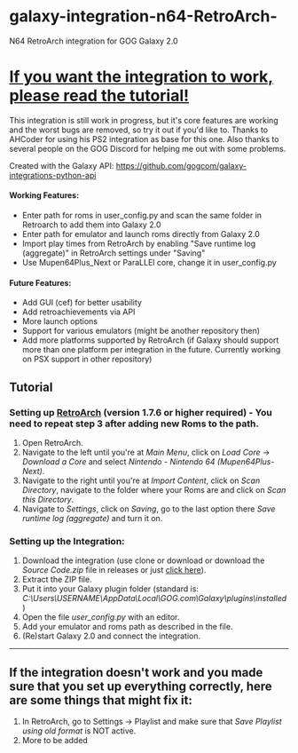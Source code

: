 # galaxy-integration-n64-RetroArch-
N64 RetroArch integration for GOG Galaxy 2.0

# [If you want the integration to work, please read the tutorial!](https://github.com/Riku55/galaxy-integration-n64-RetroArch-#tutorial)

This integration is still work in progress, but it's core features are working and the worst bugs are removed, so try it out if you'd like to.
Thanks to AHCoder for using his PS2 integration as base for this one. Also thanks to several people on the GOG Discord for helping me out with some problems.

Created with the Galaxy API: https://github.com/gogcom/galaxy-integrations-python-api

#### Working Features:
- Enter path for roms in user_config.py and scan the same folder in Retroarch to add them into Galaxy 2.0
- Enter path for emulator and launch roms directly from Galaxy 2.0
- Import play times from RetroArch by enabling "Save runtime log (aggregate)" in RetroArch settings under "Saving"
- Use Mupen64Plus_Next or ParaLLEl core, change it in user_config.py

#### Future Features:
- Add GUI (cef) for better usability
- Add retroachievements via API
- More launch options
- Support for various emulators (might be another repository then)
- Add more platforms supported by RetroArch (if Galaxy should support more than one platform per integration in the future. Currently working on PSX support in other repository)


## Tutorial

### Setting up [RetroArch](https://retroarch.com/?page=platforms) (version 1.7.6 or higher required) - You need to repeat step 3 after adding new Roms to the path.
1. Open RetroArch.
2. Navigate to the left until you're at *Main Menu*, click on *Load Core* -> *Download a Core* and select *Nintendo - Nintendo 64 (Mupen64Plus-Next)*.
3. Navigate to the right until you're at *Import Content*, click on *Scan Directory*, navigate to the folder where your Roms are and click on *Scan this Directory*.
4. Navigate to *Settings*, click on *Saving*, go to the last option there *Save runtime log (aggregate)* and turn it on.

### Setting up the Integration:
1. Download the integration (use clone or download or download the *Source Code.zip* file in releases or just [click here](https://github.com/Riku55/galaxy-integration-n64-RetroArch-/archive/0.2.zip)).
2. Extract the ZIP file.
3. Put it into your Galaxy plugin folder (standard is: *C:\Users\USERNAME\AppData\Local\GOG.com\Galaxy\plugins\installed*)
4. Open the file *user_config.py* with an editor.
5. Add your emulator and roms path as described in the file.
6. (Re)start Galaxy 2.0 and connect the integration.
_______________________________________________________________________________________________________________________________________

## If the integration doesn't work and you made sure that you set up everything correctly, here are some things that might fix it:
1. In RetroArch, go to Settings -> Playlist and make sure that *Save Playlist using old format* is NOT active.
2. More to be added
